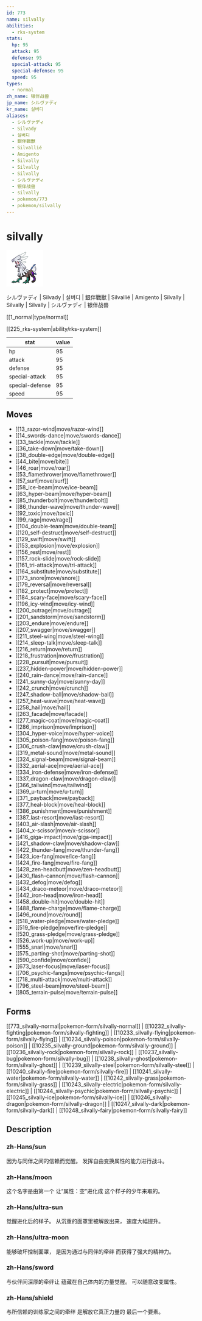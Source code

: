 ```yaml
---
id: 773
name: silvally
abilities:
  - rks-system
stats:
  hp: 95
  attack: 95
  defense: 95
  special-attack: 95
  special-defense: 95
  speed: 95
types:
  - normal
zh_name: 银伴战兽
jp_name: シルヴァディ
kr_name: 실버디
aliases:
  - シルヴァディ
  - Silvady
  - 실버디
  - 銀伴戰獸
  - Silvallié
  - Amigento
  - Silvally
  - Silvally
  - Silvally
  - シルヴァディ
  - 银伴战兽
  - silvally
  - pokemon/773
  - pokemon/silvally
---
```

# silvally

![](https://raw.githubusercontent.com/PokeAPI/sprites/master/sprites/pokemon/773.png)

シルヴァディ | Silvady | 실버디 | 銀伴戰獸 | Silvallié | Amigento | Silvally | Silvally | Silvally | シルヴァディ | 银伴战兽

[[1_normal|type/normal]]

[[225_rks-system|ability/rks-system]]

|stat|value|
|---|---|
|hp|95|
|attack|95|
|defense|95|
|special-attack|95|
|special-defense|95|
|speed|95|


## Moves

- [[13_razor-wind|move/razor-wind]]
- [[14_swords-dance|move/swords-dance]]
- [[33_tackle|move/tackle]]
- [[36_take-down|move/take-down]]
- [[38_double-edge|move/double-edge]]
- [[44_bite|move/bite]]
- [[46_roar|move/roar]]
- [[53_flamethrower|move/flamethrower]]
- [[57_surf|move/surf]]
- [[58_ice-beam|move/ice-beam]]
- [[63_hyper-beam|move/hyper-beam]]
- [[85_thunderbolt|move/thunderbolt]]
- [[86_thunder-wave|move/thunder-wave]]
- [[92_toxic|move/toxic]]
- [[99_rage|move/rage]]
- [[104_double-team|move/double-team]]
- [[120_self-destruct|move/self-destruct]]
- [[129_swift|move/swift]]
- [[153_explosion|move/explosion]]
- [[156_rest|move/rest]]
- [[157_rock-slide|move/rock-slide]]
- [[161_tri-attack|move/tri-attack]]
- [[164_substitute|move/substitute]]
- [[173_snore|move/snore]]
- [[179_reversal|move/reversal]]
- [[182_protect|move/protect]]
- [[184_scary-face|move/scary-face]]
- [[196_icy-wind|move/icy-wind]]
- [[200_outrage|move/outrage]]
- [[201_sandstorm|move/sandstorm]]
- [[203_endure|move/endure]]
- [[207_swagger|move/swagger]]
- [[211_steel-wing|move/steel-wing]]
- [[214_sleep-talk|move/sleep-talk]]
- [[216_return|move/return]]
- [[218_frustration|move/frustration]]
- [[228_pursuit|move/pursuit]]
- [[237_hidden-power|move/hidden-power]]
- [[240_rain-dance|move/rain-dance]]
- [[241_sunny-day|move/sunny-day]]
- [[242_crunch|move/crunch]]
- [[247_shadow-ball|move/shadow-ball]]
- [[257_heat-wave|move/heat-wave]]
- [[258_hail|move/hail]]
- [[263_facade|move/facade]]
- [[277_magic-coat|move/magic-coat]]
- [[286_imprison|move/imprison]]
- [[304_hyper-voice|move/hyper-voice]]
- [[305_poison-fang|move/poison-fang]]
- [[306_crush-claw|move/crush-claw]]
- [[319_metal-sound|move/metal-sound]]
- [[324_signal-beam|move/signal-beam]]
- [[332_aerial-ace|move/aerial-ace]]
- [[334_iron-defense|move/iron-defense]]
- [[337_dragon-claw|move/dragon-claw]]
- [[366_tailwind|move/tailwind]]
- [[369_u-turn|move/u-turn]]
- [[371_payback|move/payback]]
- [[377_heal-block|move/heal-block]]
- [[386_punishment|move/punishment]]
- [[387_last-resort|move/last-resort]]
- [[403_air-slash|move/air-slash]]
- [[404_x-scissor|move/x-scissor]]
- [[416_giga-impact|move/giga-impact]]
- [[421_shadow-claw|move/shadow-claw]]
- [[422_thunder-fang|move/thunder-fang]]
- [[423_ice-fang|move/ice-fang]]
- [[424_fire-fang|move/fire-fang]]
- [[428_zen-headbutt|move/zen-headbutt]]
- [[430_flash-cannon|move/flash-cannon]]
- [[432_defog|move/defog]]
- [[434_draco-meteor|move/draco-meteor]]
- [[442_iron-head|move/iron-head]]
- [[458_double-hit|move/double-hit]]
- [[488_flame-charge|move/flame-charge]]
- [[496_round|move/round]]
- [[518_water-pledge|move/water-pledge]]
- [[519_fire-pledge|move/fire-pledge]]
- [[520_grass-pledge|move/grass-pledge]]
- [[526_work-up|move/work-up]]
- [[555_snarl|move/snarl]]
- [[575_parting-shot|move/parting-shot]]
- [[590_confide|move/confide]]
- [[673_laser-focus|move/laser-focus]]
- [[706_psychic-fangs|move/psychic-fangs]]
- [[718_multi-attack|move/multi-attack]]
- [[796_steel-beam|move/steel-beam]]
- [[805_terrain-pulse|move/terrain-pulse]]

## Forms



[[773_silvally-normal|pokemon-form/silvally-normal]] | [[10232_silvally-fighting|pokemon-form/silvally-fighting]] | [[10233_silvally-flying|pokemon-form/silvally-flying]] | [[10234_silvally-poison|pokemon-form/silvally-poison]] | [[10235_silvally-ground|pokemon-form/silvally-ground]] | [[10236_silvally-rock|pokemon-form/silvally-rock]] | [[10237_silvally-bug|pokemon-form/silvally-bug]] | [[10238_silvally-ghost|pokemon-form/silvally-ghost]] | [[10239_silvally-steel|pokemon-form/silvally-steel]] | [[10240_silvally-fire|pokemon-form/silvally-fire]] | [[10241_silvally-water|pokemon-form/silvally-water]] | [[10242_silvally-grass|pokemon-form/silvally-grass]] | [[10243_silvally-electric|pokemon-form/silvally-electric]] | [[10244_silvally-psychic|pokemon-form/silvally-psychic]] | [[10245_silvally-ice|pokemon-form/silvally-ice]] | [[10246_silvally-dragon|pokemon-form/silvally-dragon]] | [[10247_silvally-dark|pokemon-form/silvally-dark]] | [[10248_silvally-fairy|pokemon-form/silvally-fairy]]

## Description

### zh-Hans/sun

因为与同伴之间的信赖而觉醒。
发挥自由变换属性的能力进行战斗。

### zh-Hans/moon

这个名字是由第一个
让“属性：空”进化成
这个样子的少年来取的。

### zh-Hans/ultra-sun

觉醒进化后的样子。
从沉重的面罩里被解放出来，
速度大幅提升。

### zh-Hans/ultra-moon

能够破坏控制面罩，
是因为通过与同伴的牵绊
而获得了强大的精神力。

### zh-Hans/sword

与伙伴间深厚的牵绊让
蕴藏在自己体内的力量觉醒。
可以随意改变属性。

### zh-Hans/shield

与所信赖的训练家之间的牵绊
是解放它真正力量的
最后一个要素。


